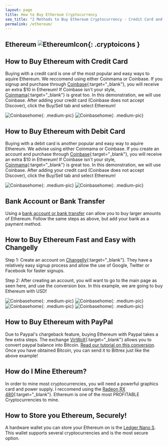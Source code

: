 ```yaml
---
layout: page
title: How to Buy Ethereum Cryptocurrency
seo_title: "2 Methods to Buy Ethereum Cryptocurrency - Credit Card and Bank"
permalink: /ethereum/
---
```


## Ethereum ![EthereumIcon](/img/Ethereum.png){: .cryptoicons }

## How to Buy Ethereum with Credit Card

Buying with a credit card is one of the most popular and easy ways to aquire Ethereum. We reccomend using either Coinmama or Coinbase. If you signup and purchase through [Coinbase](https://www.coinbase.com/join/53bc38a3b11f6623df000004){:target="_blank"}, you will receive an extra $10 in Ethereum! If Coinbase isn't your style, [Coinmama](https://www.coinmama.com/?ref=buyaltcoinsworldwideio){:target="_blank"} is great too. In this demonstration, we will use Coinbase. After adding your credit card (Coinbase does not accept Discover), click the Buy/Sell tab and select Ethereum! 

![Coinbasehome](/img/SelectEth.png){: .medium-pic}
![Coinbasehome](/img/BuyEth.png){: .medium-pic}


## How to Buy Ethereum with Debit Card

Buying with a debit card is another popular and easy way to aquire Ethereum. We advise using either Coinmama or Coinbase. If you create an account and purchase through [Coinbase](https://www.coinbase.com/join/53bc38a3b11f6623df000004){:target="_blank"}, you will receive an extra $10 in Ethereum! If Coinbase isn't your style, [Coinmama](https://www.coinmama.com/?ref=buyaltcoinsworldwideio){:target="_blank"} is great too. In this demonstration, we will use Coinbase. After adding your credit card (Coinbase does not accept Discover), click the Buy/Sell tab and select Ethereum! 

![Coinbasehome](/img/SelectEth.png){: .medium-pic}
![Coinbasehome](/img/BuyEth.png){: .medium-pic}

## Bank Account or Bank Transfer

Using a [bank account or bank transfer](/buy-bitcoin/bank/) can allow you to buy larger amounts of Ethereum. Follow the same steps as above, but add your bank as a payment method.

## How to Buy Ethereum Fast and Easy with Changelly

Step 1: Create an account on [Changelly](https://changelly.com/?ref_id=4af50f9c87f2){:target="_blank"}. They have a relatively easy signup process and allow the use of Google, Twitter or Facebook for faster signups.

Step 2: After creating an account, you will want to go to the main page as seen here, and use the conversion box. In this example, we are going to buy Ethereum with USD! 

![Coinbasehome](/img/GC1.png){: .medium-pic}
![Coinbasehome](/img/GC2.png){: .medium-pic}
![Coinbasehome](/img/GC3.png){: .medium-pic}
![Coinbasehome](/img/GC4.png){: .medium-pic}

## How to Buy Ethereum with PayPal

Due to Paypal's chargeback feature, buying Ethereum with Paypal takes a few extra steps. The exchange [VirWoX](https://www.virwox.com?r=22aa25){:target="_blank"} allows you to convert paypal balance into Bitcoin. [Read our tutorial on this conversion](/buy-bitcoin/paypal/). Once you have obtained Bitcoin, you can send it to Bittrex just like the above example!

## How do I Mine Ethereum?

In order to mine most cryptocurrencies, you will need a powerful graphics card and power supply. I reccomend using the [Radeon RX 480](http://amzn.to/2fz5rEL){:target="_blank"}. Ethereum is one of the most PROFITABLE Cryptocurrencies to mine.


## How to Store you Ethereum, Securely!

A hardware wallet you can store your Ethereum on is the [Ledger Nano S](https://www.ledgerwallet.com/r/607d
). This wallet supports several cryptocurrencies and is the most secure option. 
